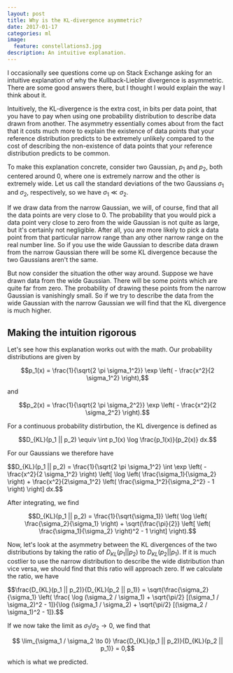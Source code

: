 ```yaml
---
layout: post
title: Why is the KL-divergence asymmetric?
date: 2017-01-17
categories: ml
image:
  feature: constellations3.jpg
description: An intuitive explanation.
---
```


I occasionally see questions come up on Stack Exchange asking for an
intuitive explanation of why the Kullback-Liebler divergence is asymmetric.
There are some good answers there, but I thought I would explain the way I
think about it.

Intuitively, the KL-divergence is the extra cost, in bits per data point,
that you have to pay when using one probability distribution to describe
data drawn from another.  The asymmetry essentially comes about from the
fact that it costs much more to explain the existence of data points that
your reference distribution predicts to be extremely unlikely compared to
the cost of describing the non-existence of data points that your reference
distribution predicts to be common.

To make this explanation concrete, consider two Gaussian, $p_1$ and $p_2$,
both centered around 0, where one is extremely narrow and the other is
extremely wide.  Let us call the standard deviations of the two Gaussians
$\sigma_1$ and $\sigma_2$, respectively, so we have $\sigma_1 \ll \sigma_2$.

If we draw data from the narrow Gaussian, we will, of course, find that all
the data points are very close to 0.  The probability that you would pick a
data point very close to zero from the wide Gaussian is not quite as large,
but it's certainly not negligible.  After all, you are more likely to pick a
data point from that particular narrow range than any other narrow range on
the real number line.  So if you use the wide Gaussian to describe data
drawn from the narrow Gaussian there will be some KL divergence because the
two Gaussians aren't the same.

But now consider the situation the other way around.  Suppose we have drawn
data from the wide Gaussian.  There will be some points which are quite far
from zero.  The probability of drawing these points from the narrow Gaussian
is vanishingly small.  So if we try to describe the data from the wide
Gaussian with the narrow Gaussian we will find that the KL divergence is
much higher.

## Making the intuition rigorous

Let's see how this explanation works out with the math.  Our probability
distributions are given by

$$p_1(x) = \frac{1}{\sqrt{2 \pi \sigma_1^2}} \exp \left( - \frac{x^2}{2
\sigma_1^2} \right),$$

and

$$p_2(x) = \frac{1}{\sqrt{2 \pi \sigma_2^2}} \exp \left( - \frac{x^2}{2
\sigma_2^2} \right).$$

For a continuous probability distirbution, the KL divergence is defined as

$$D_{KL}(p_1 || p_2) \equiv \int p_1(x) \log \frac{p_1(x)}{p_2(x)} dx.$$

For our Gaussians we therefore have

$$D_{KL}(p_1 || p_2) = \frac{1}{\sqrt{2 \pi \sigma_1^2} \int \exp \left( -
\frac{x^2}{2 \sigma_1^2} \right) \left[ \log \left(
\frac{\sigma_1}{\sigma_2} \right) + \frac{x^2}{2\sigma_1^2} \left(
\frac{\sigma_1^2}{\sigma_2^2} - 1 \right) \right] dx.$$

After integrating, we find

$$D_{KL}(p_1 || p_2) = \frac{1}{\sqrt{\sigma_1}} \left( \log \left(
\frac{\sigma_2}{\sigma_1} \right) + \sqrt{\frac{\pi}{2}} \left[ \left(
\frac{\sigma_1}{\sigma_2} \right)^2 - 1 \right] \right).$$

Now, let's look at the asymmetry between the KL divergences of the two
distributions by taking the ratio of $D_{KL}(p_1 || p_2)$ to $D_{KL}(p_2 ||
p_1)$.  If it is much costlier to use the narrow distribution to describe
the wide distribution than vice versa, we should find that this ratio will
approach zero.  If we calculate the ratio, we have

$$\frac{D_{KL}(p_1 || p_2)}{D_{KL}(p_2 || p_1)} =
\sqrt{\frac{\sigma_2}{\sigma_1} \left( \frac{ \log (\sigma_2 / \sigma_1) +
\sqrt{\pi/2} [(\sigma_1 / \sigma_2)^2 - 1]}{\log (\sigma_1 / \sigma_2) +
\sqrt{\pi/2} [(\sigma_2 / \sigma_1)^2 - 1]}.$$

If we now take the limit as $\sigma_1 / \sigma_2 \to 0$, we find that 

$$ \lim_{\sigma_1 / \sigma_2 \to 0} \frac{D_{KL}(p_1 || p_2)}{D_{KL}(p_2 ||
p_1)} = 0,$$

which is what we predicted.
